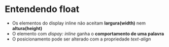 # Entendendo float

- Os elementos do display inline não aceitam **largura(width)** nem **altura(height)**
- O elemento com *dispay: inline* ganha o **comportamento de uma palavra**
- O posicionamento pode ser alterado com a propriedade *text-align*